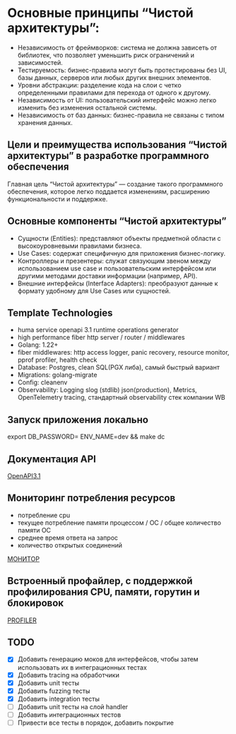# Основные принципы “Чистой архитектуры”:

- Независимость от фреймворков: система не должна зависеть от библиотек, что позволяет уменьшить риск ограничений и зависимостей.
- Тестируемость: бизнес-правила могут быть протестированы без UI, базы данных, серверов или любых других внешних элементов.
- Уровни абстракции: разделение кода на слои с четко определенными правилами для перехода от одного к другому.
- Независимость от UI: пользовательский интерфейс можно легко изменить без изменения остальной системы.
- Независимость от баз данных: бизнес-правила не связаны с типом хранения данных.

## Цели и преимущества использования “Чистой архитектуры” в разработке программного обеспечения
Главная цель “Чистой архитектуры” — создание такого программного обеспечения, которое легко поддается изменениям, расширению функциональности и поддержке.

## Основные компоненты “Чистой архитектуры”
- Сущности (Entities): представляют объекты предметной области с высокоуровневыми правилами бизнеса.
- Use Cases: содержат специфичную для приложения бизнес-логику.
- Контроллеры и презентеры: служат связующим звеном между использованием use case и пользовательским интерфейсом или другими методами доставки информации (например, API).
- Внешние интерфейсы (Interface Adapters): преобразуют данные к формату удобному для Use Cases или сущностей.

## Template Technologies
- huma service openapi 3.1 runtime operations generator
- high performance fiber http server / router / middlewares
- Golang: 1.22+
- fiber middlewares: http access logger, panic recovery, resource monitor, pprof profiler, health check
- Database: Postgres, clean SQL(PGX либа), самый быстрый вариант
- Migrations: golang-migrate
- Config: cleanenv
- Observability: Logging slog (stdlib) json(production), Metrics, OpenTelemetry tracing, стандартный observability стек компании WB

##  Запуск приложения локально
export DB_PASSWORD=<pass> ENV_NAME=dev && make dc

## Документация API
[OpenAPI3.1](http://127.0.0.1:9000/docs)

## Мониторинг потребления ресурсов
- потребление cpu
- текущее потребление памяти процессом / ОС / общее количество памяти OC
- среднее время ответа на запрос
- количество открытых соединений

[МОНИТОР](http://127.0.0.1:9000/monitor)

## Встроенный профайлер, с поддержкой профилирования CPU, памяти, горутин и блокировок
[PROFILER](http://127.0.0.1:9000/debug/pprof/)

## TODO
- [x] Добавить генерацию моков для интерфейсов, чтобы затем использовать их в интеграционных тестах
- [x] Добавить tracing на обработчики
- [x] Добавить unit тесты
- [x] Добавить fuzzing тесты
- [x] Добавить integration тесты
- [ ] Добавить unit тесты на слой handler
- [ ] Добавить интеграционных тестов
- [ ] Привести все тесты в порядок, добавить покрытие
